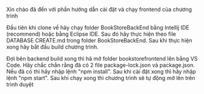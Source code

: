 Xin chào đã đến với phần hướng dẫn cài đặt và chạy frontend của chương trình

Đầu tiên khi clone về hãy chạy folder BookStoreBackEnd bằng Intellij IDE (recommend) hoặc bằng Eclipse IDE.
Sau đó hãy thực hiện theo file DATABASE CREATE.md trong folder BookStoreBackEnd.
Sau khi thực hiện xong hãy bắt đầu build chương trình.

Đợi bên backend build xong thì hã mở folder bookstorefrontend lên bằng VS Code.
Hãy chắc chắn rằng đã có 2 file package-lock.json và package.json.
Nếu đã có thì hãy nhập lệnh "npm install".
Sau khi cài đặt xong thì hãy nhập lệnh "npm start".
Sau khi chạy xong thì chương trình sẽ tự động mở lên trên trình duyệt
